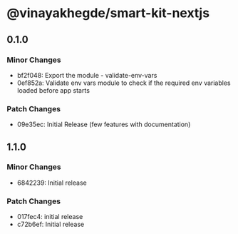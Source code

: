 # @vinayakhegde/smart-kit-nextjs

## 0.1.0

### Minor Changes

- bf2f048: Export the module - validate-env-vars
- 0ef852a: Validate env vars module to check if the required env variables loaded before app starts

### Patch Changes

- 09e35ec: Initial Release (few features with documentation)

## 1.1.0

### Minor Changes

- 6842239: Initial release

### Patch Changes

- 017fec4: initial release
- c72b6ef: Initial release
